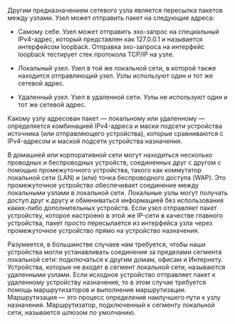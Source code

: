 Другим предназначением сетевого узла является пересылка пакетов между узлами. Узел может отправить пакет на следующие адреса:

- Самому себе. Узел может отправить эхо-запрос на специальный IPv4-адрес, который представлен как 127.0.0.1 и называется интерфейсом loopback. Отправка эхо-запроса на интерфейс loopback тестирует стек протокола TCP/IP на узле.

- Локальный узел. Узел в той же локальной сети, в которой также находится отправляющий узел. Узлы используют один и тот же сетевой адрес.

- Удаленный узел. Узел в удаленной сети. Узлы не используют один и тот же сетевой адрес.

Какому узлу адресован пакет — локальному или удаленному — определяется комбинацией IPv4-адреса и маски подсети устройства источника (или отправляющего устройства), которые сравниваются с IPv4-адресом и маской подсети устройства назначения.

В домашней или корпоративной сети могут находиться несколько проводных и беспроводных устройств, соединенных друг с другом с помощью промежуточного устройства, такого как коммутатор локальной сети (LAN) и (или) точка беспроводного доступа (WAP). Это промежуточное устройство обеспечивает соединение между локальными узлами в локальной сети. Локальные узлы могут получать доступ друг к другу и обмениваться информацией без использования каких-либо дополнительных устройств. Если узел отправляет пакет устройству, которое настроено в этой же IP-сети в качестве главного устройства, пакет просто пересылается из интерфейса узла через промежуточное устройство прямо на устройство назначения.

Разумеется, в большинстве случаев нам требуется, чтобы наши устройства могли устанавливать соединения за пределами сегмента локальной сети: подключаться к другим домам, офисам и Интернету. Устройства, которые не входят в сегмент локальной сети, называются удаленными узлами. Если исходное устройство отправляет пакет к удаленному устройству назначения, то в этом случае требуется помощь маршрутизаторов и выполнение маршрутизации. Маршрутизация — это процесс определения наилучшего пути к узлу назначения. Маршрутизатор, подключенный к сегменту локальной сети, называется шлюзом по умолчанию.